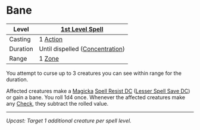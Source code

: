 # Bane

| Level    | [1st Level Spell](1st%20Level%20Spells.md)                            |
| -------- | --------------------------------------------------------------------- |
| Casting  | 1 [Action](../../../../Game%20Procedures/Core%20Procedures/Action.md) |
| Duration | Until dispelled ([Concentration](../../Concentration.md))             |
| Range    | 1 [Zone](../../../../Game%20Procedures/Core%20Procedures/Zone.md)     |

You attempt to curse up to 3 creatures you can see within range for the duration.

Affected creatures make a [Magicka](../../../../Player%20Characters/Attributes/Magicka.md) [Spell Resist DC](../../../Spellcasting/Spell%20Resist%20DC.md) ([Lesser Spell Save DC](../../../Spellcasting/Spell%20Resist%20DC.md#Lesser%20Spell%20Save%20DC)) or gain a bane. You roll 1d4 once. Whenever the affected creatures make any [Check](../../../../Game%20Procedures/Core%20Procedures/Check.md), they subtract the rolled value.

---
*Upcast: Target 1 additional creature per spell level.*

